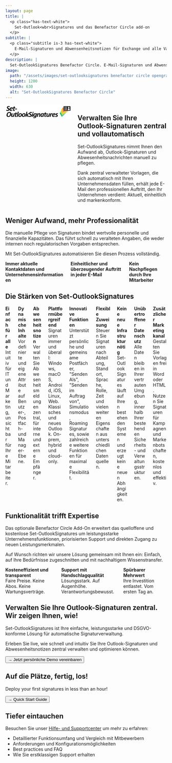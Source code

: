 ```yaml
---
layout: page
title: |
  <p class="has-text-white">
    Set-Outlook<wbr>Signatures und das Benefactor Circle add-on
  </p>
subtitle: |
  <p class="subtitle is-3 has-text-white">
    E-Mail-Signaturen und Abwensenheitsnotizen für Exchange und alle Varianten von Outlook.<br>Voller Funktionsumfang, kosteneffizient, unübertroffener Datenschutz.
  </p>
description: |
  Set-OutlookSignatures Benefactor Circle. E-Mail-Signaturen und Abwensenheitsnotizen für Exchange und alle Varianten von Outlook.<br>Voller Funktionsumfang, kosteneffizient, unübertroffener Datenschutz.
image:
  path: "/assets/images/set-outlooksignatures benefactor circle opengraph1200x630.png"
  height: 1200
  width: 630
  alt: "Set-OutlookSignatures Benefactor Circle"
---
```



<div class="columns">
  <div class="column is-one-quarter">
    <img src="/assets/images/set-outlooksignatures logo.png" alt="Set-OutlookSignatures">
  </div>
  <div class="column">
    <h2>Verwalten Sie Ihre Outlook-Signaturen zentral und vollautomatisch</h2>
    <p>Set-OutlookSignatures nimmt Ihnen den Aufwand ab, Outlook-Signaturen und Abwesenheitsnachrichten manuell zu pflegen.</p>
    <p>Dank zentral verwalteter Vorlagen, die sich automatisch mit Ihren Unternehmensdaten füllen, erhält jede E-Mail den professionellen Auftritt, den Ihr Unternehmen verdient: Aktuell, einheitlich und markenkonform.</p>
  </div>
</div>


<h2>Weniger Aufwand, mehr Professionalität</h2>
<p>Die manuelle Pflege von Signaturen bindet wertvolle personelle und finanzielle Kapazitäten. Das führt schnell zu veralteten Angaben, die weder internen noch regulatorischen Vorgaben entsprechen.</p>

<p>Mit Set-OutlookSignatures automatisieren Sie diesen Prozess vollständig.</p>

<div class="columns is-multiline">
  <div class="column is-one-third-desktop is-half-tablet is-full-mobile">
    <div class="cell"><b>Immer aktuelle Kontaktdaten und Unternehmensinformationen</b></div>
  </div>
  <div class="column is-one-third-desktop is-half-tablet is-full-mobile">
    <div class="cell"><b>Einheitlicher und überzeugender Auftritt in jeder E-Mail</b></div>
  </div>
  <div class="column is-one-third-desktop is-half-tablet is-full-mobile">
    <div class="cell"><b>Kein Nachpflegen durch Ihre Mitarbeiter</b></div>
  </div>
</div>


<h2>Die Stärken von Set-OutlookSignatures</h2>
<div class="columns is-multiline">
  <div class="column is-one-third-desktop is-half-tablet is-full-mobile">
    <div class="cell"><b>Einfach für alle</b><br>Intuitiv für IT und Marketing, unsichtbar für Ihre Mitarbeiter.</div>
  </div>
  <div class="column is-one-third-desktop is-half-tablet is-full-mobile">
    <div class="cell"><b>Dynamische Inhalte</b><br>Vordefinierte und eigene Attribute auf Benutzer-, Postfach- und Manager-Ebene.</div>
  </div>
  <div class="column is-one-third-desktop is-half-tablet is-full-mobile">
    <div class="cell"><b>Abwesenheitsnotizen</b><br>Verwalten Sie Abwesenheitsmeldungen zentral, für interne und externe Empfänger.</div>
  </div>
  <div class="column is-one-third-desktop is-half-tablet is-full-mobile">
    <div class="cell"><b>Plattformübergreifend</b><br>Signaturen immer und überall: Windows, macOS, Android, iOS, Linux, Web. Klassisches und neues Outlook. On-prem, hybrid und cloud-only.</div>
  </div>
  <div class="column is-one-third-desktop is-half-tablet is-full-mobile">
    <div class="cell"><b>Innovative Funktionen</b><br>Unterstützt persönliche und gemeinsame Postfächer, "Senden Als", "Senden im Auftrag von", Simulationsmodus, Roaming Signatures, sowie zahlreiche weitere Funktionen für maximale Flexibilität.</div>
  </div>
  <div class="column is-one-third-desktop is-half-tablet is-full-mobile">
    <div class="cell"><b>Flexible Zuweisung</b><br>Steuern Sie Signaturen nach Abteilung, Standort, Sprache, Rolle, Zeit und vielen weiteren Eigenschaften aus unterschiedlichen Datenquellen.</div>
  </div>
  <div class="column is-one-third-desktop is-half-tablet is-full-mobile">
    <div class="cell"><b>Keine neue Infrastruktur nötig</b><br>Set-OutlookSignatures läuft auf Ihren bestehenden Systemen und erzeugt keine neuen Abhängigkeiten.</div>
  </div>
  <div class="column is-one-third-desktop is-half-tablet is-full-mobile">
    <div class="cell"><b>Unübertroffener Datenschutz</b><br>Alle Daten bleiben in Ihrer vertrauten Umgebung, innerhalb Ihrer bestehenden Sicherheits- und Verwaltungsstrukturen.</div>
  </div>
  <div class="column is-one-third-desktop is-half-tablet is-full-mobile">
    <div class="cell"><b>Zusätzlicher Marketingkanal</b><br>Gestalten Sie Vorlagen frei in Word oder HTML. Nutzen Sie Signaturen für Kampagnen und Markenbotschaften, kostenlos und effektiv.</div>
  </div>
</div>


<h2>Funktionalität trifft Expertise</h2>
<p>Das optionale Benefactor Circle Add-On erweitert das quelloffene und kostenlose Set-OutlookSignatures um leistungsstarke Unternehmensfunktionen, priorisierten Support und direkten Zugang zu neuen Leistungsmerkmalen.<p>

<p>Auf Wunsch richten wir unsere Lösung gemeinsam mit Ihnen ein: Einfach, auf Ihre Bedürfnisse zugeschnitten und mit nachhaltigem Wissenstransfer.<p>

<div class="columns is-multiline">
  <div class="column is-one-third-desktop is-half-tablet is-full-mobile">
    <div class="cell"><b>Kosteneffizient und transparent</b><br>Faire Preise. Keine Abos. Keine Wartungsverträge.</div>
  </div>
  <div class="column is-one-third-desktop is-half-tablet is-full-mobile">
    <div class="cell"><b>Support mit Handschlagqualität</b><br>Lösungsstark. Auf Augenhöhe. Verantwortungsbewusst.</div>
  </div>
  <div class="column is-one-third-desktop is-half-tablet is-full-mobile">
    <div class="cell"><b>Spürbarer Mehrwert</b><br>Ihre Investition entlastet. Vom ersten Tag an.</div>
  </div>
</div>


<h2>Verwalten Sie Ihre Outlook-Signaturen zentral. Wir zeigen Ihnen, wie!</h2>
<p>Set-OutlookSignatures ist Ihre einfache, leistungsstarke und DSGVO-konforme Lösung für automatische Signaturverwaltung.<p>

<p>Erleben Sie live, wie schnell und intuitiv Sie Ihre Outlook-Signaturen und Abwesenheitsnotizen zentral verwalten und optimieren können.<p>

<a href="https://outlook.cloud.microsoft/book/demo.set-outlooksignatures@explicitconsulting.at/" target="_blank"><button class="button is-link is-normal is-hover">→ Jetzt persönliche Demo vereinbaren</button></a>


<h2>Auf die Plätze, fertig, los!</h2>
<p>Deploy your first signatures in less than an hour!<p>

<a href="/quickstart" target="_blank"><button class="button is-link is-normal is-hover">→ Quick Start Guide</button></a>


<h2>Tiefer eintauchen</h2>
<p>Besuchen Sie unser <a href="/help" target="_blank">Hilfe- und Supportcenter</a> um mehr zu erfahren:<p>
<ul>
  <li>Detaillierter Funktionsumfang und Vergleich mit Mitbewerbern</li>
  <li>Anforderungen und Konfigurationsmöglichkeiten</li>
  <li>Best practices und FAQ</li>
  <li>Wie Sie erstklassigen Support erhalten</li>
</ul>